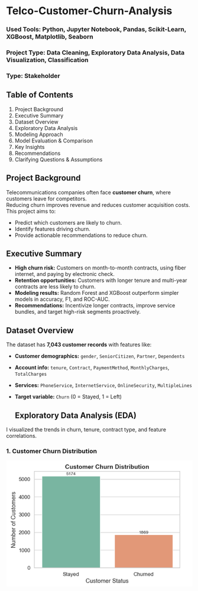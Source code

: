 # Telco-Customer-Churn-Analysis

### Used Tools: Python, Jupyter Notebook, Pandas, Scikit-Learn, XGBoost, Matplotlib, Seaborn
### Project Type:  Data Cleaning, Exploratory Data Analysis, Data Visualization, Classification
### Type: Stakeholder

## Table of Contents
1. Project Background
2. Executive Summary
3. Dataset Overview
4. Exploratory Data Analysis
5. Modeling Approach
6. Model Evaluation & Comparison
7. Key Insights
8. Recommendations
9. Clarifying Questions & Assumptions

## Project Background
Telecommunications companies often face **customer churn**, where customers leave for competitors.  
Reducing churn improves revenue and reduces customer acquisition costs. 
This project aims to:
- Predict which customers are likely to churn.
- Identify features driving churn.
- Provide actionable recommendations to reduce churn.

## Executive Summary
- **High churn risk:** Customers on month-to-month contracts, using fiber internet, and paying by electronic check.  
- **Retention opportunities:** Customers with longer tenure and multi-year contracts are less likely to churn.  
- **Modeling results:** Random Forest and XGBoost outperform simpler models in accuracy, F1, and ROC-AUC.  
- **Recommendations:** Incentivize longer contracts, improve service bundles, and target high-risk segments proactively.

## Dataset Overview
The dataset has **7,043 customer records** with features like:
- **Customer demographics:** `gender`, `SeniorCitizen`, `Partner`, `Dependents`  
- **Account info:** `tenure`, `Contract`, `PaymentMethod`, `MonthlyCharges`, `TotalCharges`  
- **Services:** `PhoneService`, `InternetService`, `OnlineSecurity`, `MultipleLines`  
- **Target variable:** `Churn` (0 = Stayed, 1 = Left)

  ## Exploratory Data Analysis (EDA)
I visualized the trends in churn, tenure, contract type, and feature correlations.

### 1. Customer Churn Distribution
![Project Screenshot](https://github.com/NhlakaniphoMdletshe/Telco-Customer-Churn-Analysis/blob/main/images/img1.png)


